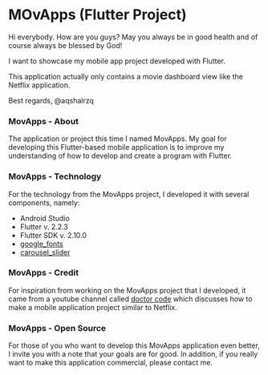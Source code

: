 # MOvApps (Flutter Project)

Hi everybody. How are you guys? May you always be in good health and of course always be blessed by God!

I want to showcase my mobile app project developed with Flutter.

This application actually only contains a movie dashboard view like the Netflix application.

Best regards, @aqshalrzq

### MovApps - About

The application or project this time I named MovApps. My goal for developing this Flutter-based mobile application is to improve my understanding of how to develop and create a program with Flutter.

### MovApps - Technology

For the technology from the MovApps project, I developed it with several components, namely:

- Android Studio
- Flutter v. 2.2.3
- Flutter SDK v. 2.10.0
- [google_fonts](https://pub.dev/packages/google_fonts)
- [carousel_slider](https://pub.dev/packages/carousel_slider)

### MovApps - Credit

For inspiration from working on the MovApps project that I developed, it came from a youtube channel called [doctor code](https://www.youtube.com/watch?v=gt-r9DlM-AE&t=5s) which discusses how to make a mobile application project similar to Netflix.

### MovApps - Open Source

For those of you who want to develop this MovApps application even better, I invite you with a note that your goals are for good. In addition, if you really want to make this application commercial, please contact me.
